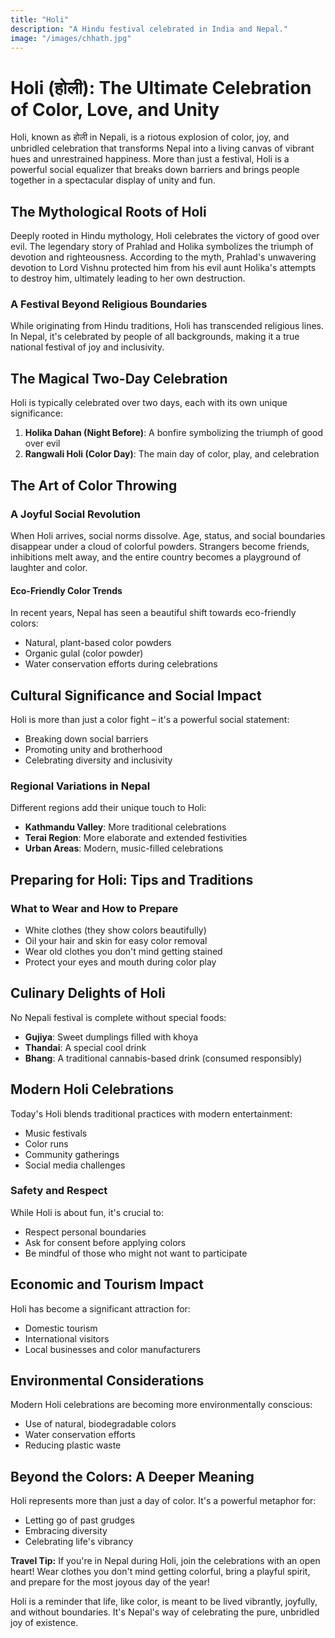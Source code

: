 ```yaml
---
title: "Holi"
description: "A Hindu festival celebrated in India and Nepal."
image: "/images/chhath.jpg"
---
```


# Holi (होली): The Ultimate Celebration of Color, Love, and Unity

Holi, known as होली in Nepali, is a riotous explosion of color, joy, and unbridled celebration that transforms Nepal into a living canvas of vibrant hues and unrestrained happiness. More than just a festival, Holi is a powerful social equalizer that breaks down barriers and brings people together in a spectacular display of unity and fun.

## The Mythological Roots of Holi

Deeply rooted in Hindu mythology, Holi celebrates the victory of good over evil. The legendary story of Prahlad and Holika symbolizes the triumph of devotion and righteousness. According to the myth, Prahlad's unwavering devotion to Lord Vishnu protected him from his evil aunt Holika's attempts to destroy him, ultimately leading to her own destruction.

### A Festival Beyond Religious Boundaries

While originating from Hindu traditions, Holi has transcended religious lines. In Nepal, it's celebrated by people of all backgrounds, making it a true national festival of joy and inclusivity.

## The Magical Two-Day Celebration

Holi is typically celebrated over two days, each with its own unique significance:

1. **Holika Dahan (Night Before)**: A bonfire symbolizing the triumph of good over evil
2. **Rangwali Holi (Color Day)**: The main day of color, play, and celebration

## The Art of Color Throwing

### A Joyful Social Revolution

When Holi arrives, social norms dissolve. Age, status, and social boundaries disappear under a cloud of colorful powders. Strangers become friends, inhibitions melt away, and the entire country becomes a playground of laughter and color.

#### Eco-Friendly Color Trends

In recent years, Nepal has seen a beautiful shift towards eco-friendly colors:
- Natural, plant-based color powders
- Organic gulal (color powder)
- Water conservation efforts during celebrations

## Cultural Significance and Social Impact

Holi is more than just a color fight – it's a powerful social statement:
- Breaking down social barriers
- Promoting unity and brotherhood
- Celebrating diversity and inclusivity

### Regional Variations in Nepal

Different regions add their unique touch to Holi:
- **Kathmandu Valley**: More traditional celebrations
- **Terai Region**: More elaborate and extended festivities
- **Urban Areas**: Modern, music-filled celebrations

## Preparing for Holi: Tips and Traditions

### What to Wear and How to Prepare
- White clothes (they show colors beautifully)
- Oil your hair and skin for easy color removal
- Wear old clothes you don't mind getting stained
- Protect your eyes and mouth during color play

## Culinary Delights of Holi

No Nepali festival is complete without special foods:
- **Gujiya**: Sweet dumplings filled with khoya
- **Thandai**: A special cool drink
- **Bhang**: A traditional cannabis-based drink (consumed responsibly)

## Modern Holi Celebrations

Today's Holi blends traditional practices with modern entertainment:
- Music festivals
- Color runs
- Community gatherings
- Social media challenges

### Safety and Respect

While Holi is about fun, it's crucial to:
- Respect personal boundaries
- Ask for consent before applying colors
- Be mindful of those who might not want to participate

## Economic and Tourism Impact

Holi has become a significant attraction for:
- Domestic tourism
- International visitors
- Local businesses and color manufacturers

## Environmental Considerations

Modern Holi celebrations are becoming more environmentally conscious:
- Use of natural, biodegradable colors
- Water conservation efforts
- Reducing plastic waste

## Beyond the Colors: A Deeper Meaning

Holi represents more than just a day of color. It's a powerful metaphor for:
- Letting go of past grudges
- Embracing diversity
- Celebrating life's vibrancy

**Travel Tip:** If you're in Nepal during Holi, join the celebrations with an open heart! Wear clothes you don't mind getting colorful, bring a playful spirit, and prepare for the most joyous day of the year!

Holi is a reminder that life, like color, is meant to be lived vibrantly, joyfully, and without boundaries. It's Nepal's way of celebrating the pure, unbridled joy of existence.